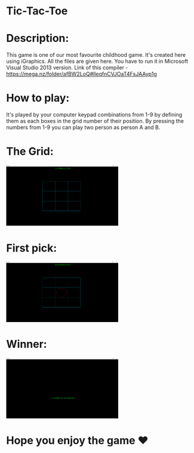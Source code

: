 # Tic-Tac-Toe

# Description:
This game is one of our most favourite childhood game. It's created here using iGraphics. All the files are given here. You have to run it in Microsoft Visual Studio 2013 version.
Link of this compiler - https://mega.nz/folder/afBW2LoQ#lleqfnCVJOaT4FsJAAyp1g

# How to play:
It's played by your computer keypad combinations from 1-9 by defining them as each boxes in the grid number of their position. By pressing the numbers from 1-9 you can play two person as person A and B. 

# The Grid:
<img src="The grid.png" alt="Diculator" width="300"/>

# First pick:
<img src="First pick.png" alt="Diculator" width="300"/>

# Winner:
<img src="Winner.png" alt="Diculator" width="300"/>




#                                   Hope you enjoy the game ❤
